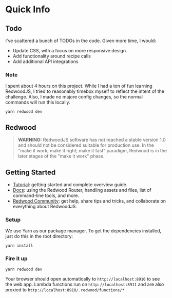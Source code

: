 # Quick Info

## Todo

I've scattered a bunch of TODOs in the code. Given more time, I would:
- Update CSS, with a focus on more responsive design. 
- Add functionality around recipe calls
- Add additional API integrations

### Note

I spent about 4 hours on this project. While I had a ton of fun learning RedwoodJS, I tried to reasonably timebox myself to reflect the intent of the challenge. Also, I made no majore config changes, so the normal commands will run this locally.

```terminal
yarn redwood dev
```

## Redwood

> **WARNING:** RedwoodJS software has not reached a stable version 1.0 and should not be considered suitable for production use. In the "make it work; make it right; make it fast" paradigm, Redwood is in the later stages of the "make it work" phase.

## Getting Started
- [Tutorial](https://redwoodjs.com/tutorial/welcome-to-redwood): getting started and complete overview guide.
- [Docs](https://redwoodjs.com/docs/introduction): using the Redwood Router, handling assets and files, list of command-line tools, and more.
- [Redwood Community](https://community.redwoodjs.com): get help, share tips and tricks, and collaborate on everything about RedwoodJS.

### Setup

We use Yarn as our package manager. To get the dependencies installed, just do this in the root directory:

```terminal
yarn install
```

### Fire it up

```terminal
yarn redwood dev
```

Your browser should open automatically to `http://localhost:8910` to see the web app. Lambda functions run on `http://localhost:8911` and are also proxied to `http://localhost:8910/.redwood/functions/*`. 
